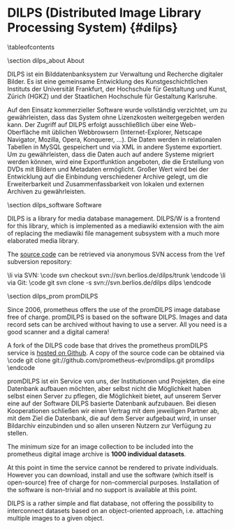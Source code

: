 DILPS (Distributed Image Library Processing System)    {#dilps}
===================================================

\tableofcontents

\section dilps_about About

DILPS ist ein Bilddatenbanksystem zur Verwaltung und Recherche digitaler Bilder. Es ist eine gemeinsame Entwicklung des Kunstgeschichtlichen Instituts der Universität Frankfurt, der Hochschule für Gestaltung und Kunst, Zürich (HGKZ) und der Staatlichen Hochschule für Gestaltung Karlsruhe.

Auf den Einsatz kommerzieller Software wurde vollständig verzichtet, um zu gewährleisten, dass das System ohne Lizenzkosten weitergegeben werden kann. Der Zugriff auf DILPS erfolgt ausschließlich über eine Web-Oberfläche mit üblichen Webbrowsern (Internet-Explorer, Netscape Navigator, Mozilla, Opera, Konquerer, …). Die Daten werden in relationalen Tabellen in MySQL gespeichert und via XML in andere Systeme exportiert. Um zu gewährleisten, dass die Daten auch auf andere Systeme migriert werden können, wird eine Exportfunktion angeboten, die die Erstellung von DVDs mit Bildern und Metadaten ermöglicht. Großer Wert wird bei der Entwicklung auf die Einbindung verschiedener Archive gelegt, um die Erweiterbarkeit und Zusammenfassbarkeit von lokalen und externen Archiven zu gewährleisten.

\section dilps_software Software

DILPS is a library for media database management. DILPS/W is a frontend for this library, which is implemented as a mediawiki extension with the aim of replacing the mediawiki file management subsystem with a much more elaborated media library.

The [source code](http://developer.berlios.de/projects/dilps) can be retrieved
via anonymous SVN access from the \ref subversion repository:

  \li via SVN:
\code
svn checkout svn://svn.berlios.de/dilps/trunk
\endcode
  \li via Git:
\code
git svn clone -s svn://svn.berlios.de/dilps dilps
\endcode

\section dilps_prom promDILPS

Since 2006, prometheus offers the use of the promDILPS image database free of charge. promDILPS is based on the software DILPS. Images and data record sets can be archived without having to use a server. All you need is a good scanner and a digital camera!

A fork of the DILPS code base that drives the prometheus promDILPS service is
[hosted on Github](https://github.com/prometheus-ev/promdilps). A copy of the
source code can be obtained via
\code
git clone git://github.com/prometheus-ev/promdilps.git promdilps
\endcode

promDILPS ist ein Service von uns, der Institutionen und Projekten, die eine Datenbank aufbauen möchten, aber selbst nicht die Möglichkeit haben selbst einen Server zu pflegen, die Möglichkeit bietet, auf unserem Server eine auf der Software DILPS basierte Datenbank aufzubauen. Bei diesen Kooperationen schließen wir einen Vertrag mit dem jeweiligen Partner ab, mit dem Ziel die Datenbank, die auf dem Server aufgebaut wird, in unser Bildarchiv einzubinden und so allen unseren Nutzern zur Verfügung zu stellen.

The minimum size for an image collection to be included into the prometheus digital image
archive is **1000 individual datasets**.

At this point in time the service cannot be rendered to private individuals. However
you can download, install and use the software (which itself is open-source) free
of charge for non-commercial purposes. Installation of the software is non-trivial and
no support is available at this point.

DILPS is a rather simple and flat database, not offering the possibility to
interconnect datasets based on an object-oriented approach, i.e. attaching
multiple images to a given object.
